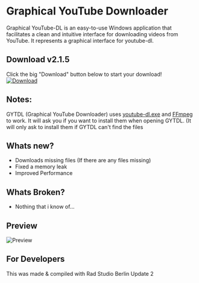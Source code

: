<h1>Graphical YouTube Downloader</h1>
Graphical YouTube-DL is an easy-to-use Windows application that facilitates a clean and intuitive interface for downloading videos from YouTube. It represents a graphical interface for youtube-dl.

<h2>Download v2.1.5</h2>
Click the big "Download" button below to start your download!
<br/>
<a href="https://github.com/Inforcer25/Graphical-YouTube-DL/raw/master/GraphicalYouTube-DL%20v2.1.5.exe">
  <img src="http://i.imgur.com/qoGP19r.png" alt="Download">
</a>

<h2>Notes:</h2>
 GYTDL (Graphical YouTube Downloader) uses <a href="https://rg3.github.io/youtube-dl/">youtube-dl.exe</a> and <a href="https://ffmpeg.org/">FFmpeg</a> to work. It will ask you if you want to install them when opening GYTDL. (It will only ask to install them if GYTDL can't find the files
  
<h2>Whats new?</h2>
<ul>
  <li>Downloads missing files (If there are any files missing)</li>
  <li>Fixed a memory leak</li>
  <li> Improved Performance</li>
</ul>

<h2>Whats Broken?</h2>
<ul>
  <li>Nothing that i know of...</li>
</ul>

<h2>Preview</h2> 
<img src="http://i.imgur.com/vW9mAp5.png" alt="Preview">

<h2>For Developers</h2>
This was made & compiled with Rad Studio Berlin Update 2
